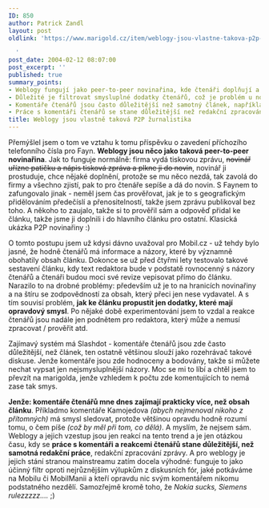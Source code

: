 ```yaml
---
ID: 850
author: Patrick Zandl
layout: post
oldlink: 'https://www.marigold.cz/item/weblogy-jsou-vlastne-takova-p2p-zurnalistika

  '
post_date: 2004-02-12 08:07:00
post_excerpt: ''
published: true
summary_points:
- Weblogy fungují jako peer-to-peer novinařina, kde čtenáři doplňují a ověřují informace.
- Důležité je filtrovat smysluplné dodatky čtenářů, což je problém u novinářské zodpovědnosti.
- Komentáře čtenářů jsou často důležitější než samotný článek, například na Slashdotu.
- Práce s komentáři čtenářů se stane důležitější než redakční zpracování zpráv.
title: Weblogy jsou vlastně taková P2P žurnalistika
---
```


<p>
Přemýšlel jsem o tom ve vztahu k tomu příspěvku o zavedení příchozího telefonního čísla pro Fayn. <STRONG>Weblogy jsou něco jako taková peer-to-peer novinařina</STRONG>. Jak to funguje normálně: firma vydá tiskovou zprávu, <STRIKE>novinář uřízne patičku a nápis tisková zpráva a plkne ji do novin</STRIKE>, novinář ji prostuduje, chce nějaké doplnění, protože se mu něco nezdá, tak zavolá do firmy a všechno zjistí, pak to pro čtenáře sepíše a dá do novin. S Faynem to zafungovalo jinak - neměl jsem čas prověřovat, jak je to s geografickým přidělováním předečíslí a přenositelností, takže jsem zprávu publikoval bez toho. A někoho to zaujalo, takže si to prověřil sám a odpověď přidal ke článku, takže jsme ji doplnili i do hlavního článku pro ostatní. Klasická ukázka P2P novinařiny :)</p>

<p>
O tomto postupu jsem už kdysi dávno uvažoval pro Mobil.cz - už tehdy bylo jasné, že hodně čtenářů má informace a názory, které by významně obohatily obsah článku. Dokonce se už před čtyřmi lety testovalo takové sestavení článku, kdy text redaktora bude v podstatě rovnocenný s názory čtenářů a čtenáři budou moci své revize vepisovat přímo do článku. Narazilo to na drobné problémy: především už je to na hranicích novinařiny a na štíru se zodpovědností za obsah, který přeci jen nese vydavatel. A s tím souvisí problém, <STRONG>jak ke článku propustit jen dodatky, které mají opravdový smysl</STRONG>. Po nějaké době experimentování jsem to vzdal a reakce čtenářů jsou nadále jen podnětem pro redaktora, který může a nemusí zpracovat / prověřit atd. </p>

<p>
Zajímavý systém má Slashdot - komentáře čtenářů jsou zde často důležitější, než článek, ten ostatně většinou slouží jako rozehrávač takové diskuse. Jenže komentáře jsou zde hodnoceny a bodovány, takže si můžete nechat vypsat jen nejsmysluplnější názory. Moc se mi to líbí a chtěl jsem to převzít na marigolda, jenže vzhledem k počtu zde komentujících to nemá zase tak smys. </p>

<p>
<STRONG>Jenže: komentáře čtenářů mne dnes zajímají prakticky více, než obsah článku</STRONG>. Příkladmo komentáře Kamojedova <EM>(abych nejmenoval nikoho&#160;z přítomných)</EM>&#160;má smysl sledovat, protože většinou opravdu hodně rozumí tomu, o čem píše <EM>(což by měl při tom, co dělá)</EM>. A myslím, že nejsem sám. Weblogy a jejich vzestup jsou jen reakcí na tento trend a je jen otázkou času, kdy se <STRONG>práce s komentáři a reakcemi čtenářů stane důležitější, než samotná redakční práce</STRONG>, redakční zpracování zprávy. A pro weblogy je jejich stání stranou mainstreamu zatím docela výhodné: funguje to jako účinný filtr oproti nejrůznějším výlupkům z diskusních fór, jaké potkáváme na Mobilu či MobilManii a kteří opravdu nic svým komentářem nikomu podstatného nezdělí. Samozřejmě kromě toho, že <EM>Nokia sucks, Siemens rulezzzzz....</EM> ;)</p>